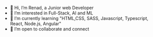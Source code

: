 - 👋 Hi, I’m Renad, a Junior web Developer 
- 👀 I’m interested in Full-Stack, AI and ML 
- 🌱 I’m currently learning "HTML,CSS, SASS, Javascript, Typescript, React, Node.js, Angular"
- 💞️ I’m open to collaborate and connect 


<!---
Renad-B/Renad-B is a ✨ special ✨ repository because its `README.md` (this file) appears on your GitHub profile.
You can click the Preview link to take a look at your changes.
--->
